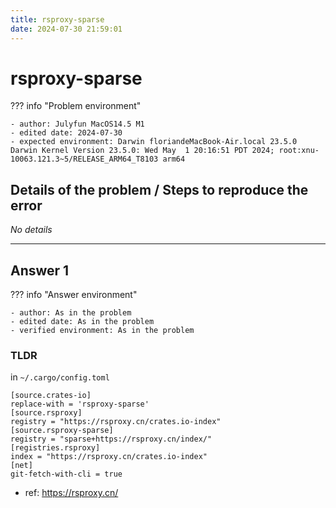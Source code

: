 ```yaml
---
title: rsproxy-sparse
date: 2024-07-30 21:59:01
---
```

# rsproxy-sparse

??? info "Problem environment"

    - author: Julyfun MacOS14.5 M1
    - edited date: 2024-07-30
    - expected environment: Darwin floriandeMacBook-Air.local 23.5.0 Darwin Kernel Version 23.5.0: Wed May  1 20:16:51 PDT 2024; root:xnu-10063.121.3~5/RELEASE_ARM64_T8103 arm64

## Details of the problem / Steps to reproduce the error

_No details_

---

## Answer 1

??? info "Answer environment"

    - author: As in the problem
    - edited date: As in the problem
    - verified environment: As in the problem

### TLDR

in `~/.cargo/config.toml`

```
[source.crates-io]
replace-with = 'rsproxy-sparse'
[source.rsproxy]
registry = "https://rsproxy.cn/crates.io-index"
[source.rsproxy-sparse]
registry = "sparse+https://rsproxy.cn/index/"
[registries.rsproxy]
index = "https://rsproxy.cn/crates.io-index"
[net]
git-fetch-with-cli = true
```

- ref: https://rsproxy.cn/

